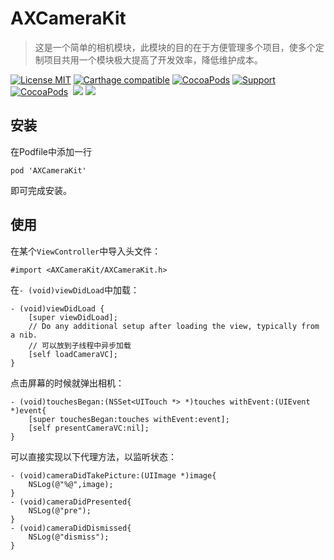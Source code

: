 # AXCameraKit

> 这是一个简单的相机模块，此模块的目的在于方便管理多个项目，使多个定制项目共用一个模块极大提高了开发效率，降低维护成本。



[![License MIT](https://img.shields.io/badge/license-MIT-green.svg?style=flat)](https://raw.githubusercontent.com/xaoxuu/AXCameraKit/master/LICENSE) [![Carthage compatible](https://img.shields.io/badge/Carthage-compatible-4BC51D.svg?style=flat)](https://github.com/Carthage/Carthage) [![CocoaPods](http://img.shields.io/cocoapods/p/AXCameraKit.svg?style=flat)](http://cocoapods.org/?q=AXCameraKit) [![Support](https://img.shields.io/badge/support-iOS%208%2B%20-blue.svg?style=flat)](https://www.apple.com/nl/ios/) [![CocoaPods](http://img.shields.io/cocoapods/v/AXCameraKit.svg?style=flat)](http://cocoapods.org/?q=AXCameraKit) 
[![](https://img.shields.io/cocoapods/dt/AXCameraKit.svg)](https://codeload.github.com/xaoxuu/AXCameraKit/zip/master)
[![](https://img.shields.io/cocoapods/at/AXCameraKit.svg)](https://cocoapods.org/pods/AXCameraKit)



## 安装

在Podfile中添加一行

```
pod 'AXCameraKit'
```

即可完成安装。

## 使用

在某个`ViewController`中导入头文件：

```
#import <AXCameraKit/AXCameraKit.h>
```

在`- (void)viewDidLoad`中加载：

```
- (void)viewDidLoad {
    [super viewDidLoad];
    // Do any additional setup after loading the view, typically from a nib.
    // 可以放到子线程中异步加载
    [self loadCameraVC];
}
```

点击屏幕的时候就弹出相机：

```
- (void)touchesBegan:(NSSet<UITouch *> *)touches withEvent:(UIEvent *)event{
    [super touchesBegan:touches withEvent:event];
    [self presentCameraVC:nil];
}
```

可以直接实现以下代理方法，以监听状态：

```
- (void)cameraDidTakePicture:(UIImage *)image{
    NSLog(@"%@",image);
}
- (void)cameraDidPresented{
    NSLog(@"pre");
}
- (void)cameraDidDismissed{
    NSLog(@"dismiss");
}
```

